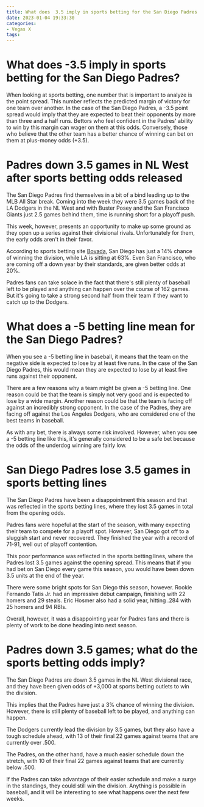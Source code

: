```yaml
---
title: What does  3.5 imply in sports betting for the San Diego Padres
date: 2023-01-04 19:33:30
categories:
- Vegas X
tags:
---
```



#  What does -3.5 imply in sports betting for the San Diego Padres?

When looking at sports betting, one number that is important to analyze is the point spread. This number reflects the predicted margin of victory for one team over another. In the case of the San Diego Padres, a -3.5 point spread would imply that they are expected to beat their opponents by more than three and a half runs. Bettors who feel confident in the Padres' ability to win by this margin can wager on them at this odds. Conversely, those who believe that the other team has a better chance of winning can bet on them at plus-money odds (+3.5).

#  Padres down 3.5 games in NL West after sports betting odds released

The San Diego Padres find themselves in a bit of a bind leading up to the MLB All Star break. Coming into the week they were 3.5 games back of the LA Dodgers in the NL West and with Buster Posey and the San Francisco Giants just 2.5 games behind them, time is running short for a playoff push.

This week, however, presents an opportunity to make up some ground as they open up a series against their divisional rivals. Unfortunately for them, the early odds aren't in their favor.

According to sports betting site [Bovada](https://www.bovada.lv/), San Diego has just a 14% chance of winning the division, while LA is sitting at 63%. Even San Francisco, who are coming off a down year by their standards, are given better odds at 20%.

Padres fans can take solace in the fact that there's still plenty of baseball left to be played and anything can happen over the course of 162 games. But it's going to take a strong second half from their team if they want to catch up to the Dodgers.

#  What does a -5 betting line mean for the San Diego Padres?

When you see a -5 betting line in baseball, it means that the team on the negative side is expected to lose by at least five runs. In the case of the San Diego Padres, this would mean they are expected to lose by at least five runs against their opponent.

There are a few reasons why a team might be given a -5 betting line. One reason could be that the team is simply not very good and is expected to lose by a wide margin. Another reason could be that the team is facing off against an incredibly strong opponent. In the case of the Padres, they are facing off against the Los Angeles Dodgers, who are considered one of the best teams in baseball.

As with any bet, there is always some risk involved. However, when you see a -5 betting line like this, it's generally considered to be a safe bet because the odds of the underdog winning are fairly low.

#  San Diego Padres lose 3.5 games in sports betting lines

The San Diego Padres have been a disappointment this season and that was reflected in the sports betting lines, where they lost 3.5 games in total from the opening odds.

Padres fans were hopeful at the start of the season, with many expecting their team to compete for a playoff spot. However, San Diego got off to a sluggish start and never recovered. They finished the year with a record of 71-91, well out of playoff contention.

This poor performance was reflected in the sports betting lines, where the Padres lost 3.5 games against the opening spread. This means that if you had bet on San Diego every game this season, you would have been down 3.5 units at the end of the year.

There were some bright spots for San Diego this season, however. Rookie Fernando Tatis Jr. had an impressive debut campaign, finishing with 22 homers and 29 steals. Eric Hosmer also had a solid year, hitting .284 with 25 homers and 94 RBIs.

Overall, however, it was a disappointing year for Padres fans and there is plenty of work to be done heading into next season.

#  Padres down 3.5 games; what do the sports betting odds imply?

The San Diego Padres are down 3.5 games in the NL West divisional race, and they have been given odds of +3,000 at sports betting outlets to win the division.

This implies that the Padres have just a 3% chance of winning the division. However, there is still plenty of baseball left to be played, and anything can happen.

The Dodgers currently lead the division by 3.5 games, but they also have a tough schedule ahead, with 13 of their final 22 games against teams that are currently over .500.

The Padres, on the other hand, have a much easier schedule down the stretch, with 10 of their final 22 games against teams that are currently below .500.

If the Padres can take advantage of their easier schedule and make a surge in the standings, they could still win the division. Anything is possible in baseball, and it will be interesting to see what happens over the next few weeks.